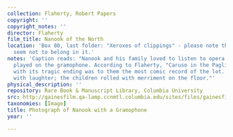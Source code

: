 ```yaml
---
collection: Flaherty, Robert Papers
copyright: ''
copyright_notes: ''
director: Flaherty
film_title: Nanook of the North
location: 'Box 80, last folder: "Xeroxes of clippings" - please note that photographs
  seem not to belong in it.'
notes: 'Caption reads: "Nanook and his family loved to listen to opera recordings
  played on the gramophone. According to Flaherty, "Caruso in the Pagliacci prologue
  with its tragic ending was to them the most comic record of the lot. Nanook shook
  with laughter; the children rolled with merriment on the floor."'
physical_description: ''
repository: Rare Book & Manuscript Library, Columbia University
src: http://gainesfilm.qa-lamp.ccnmtl.columbia.edu/sites/files/gainesfilm/images/1000102113.jpg
taxonomies: [Image]
title: Photograph of Nanook with a Gramophone
year: ''

---
```

